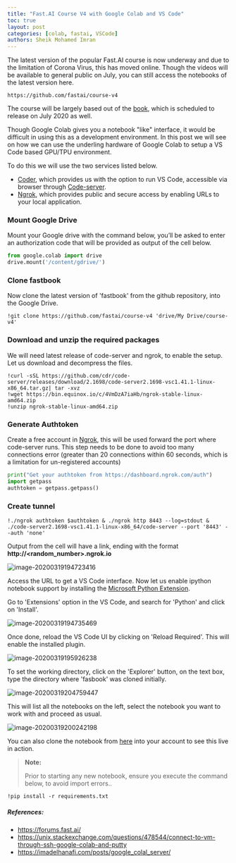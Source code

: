 ```yaml
---
title: "Fast.AI Course V4 with Google Colab and VS Code"
toc: true
layout: post
categories: [colab, fastai, VSCode]
authors: Sheik Mohamed Imran
---
```


The latest version of the popular Fast.AI course is now underway and due to the limitation of Corona Virus, this has moved online. Though the videos will be available to general public on July, you can still access the notebooks of the latest version here. 

```
https://github.com/fastai/course-v4
```

The course will be largely based out of the [book](https://www.amazon.com/Deep-Learning-Coders-fastai-PyTorch/dp/1492045527), which is scheduled to release on July 2020 as well.



Though Google Colab gives you a notebook "like" interface, it would be difficult in using this as a development environment. In this post we will see on how we can use the underling hardware of Google Colab to setup a VS Code based GPU/TPU environment.

To do this we will use the two services listed below.


- [Coder](https://coder.com/), which provides us with the option to run VS Code, accessible via browser through [Code-server](https://github.com/cdr/code-server).
- [Ngrok](https://ngrok.com/), which provides public and secure access by enabling URLs to your local application.



### Mount Google Drive

Mount your Google drive with the command below, you’ll be asked to enter an authorization code that will be provided as output of the cell below.

```python
from google.colab import drive
drive.mount('/content/gdrive/')
```



### Clone fastbook

Now clone the latest version of 'fastbook' from the github repository, into the Google Drive.

```console
!git clone https://github.com/fastai/course-v4 'drive/My Drive/course-v4'
```



### Download and unzip the required packages

We will need latest release of code-server and ngrok, to enable the setup. Let us download and decompress the files.

```console
!curl -sSL https://github.com/cdr/code-server/releases/download/2.1698/code-server2.1698-vsc1.41.1-linux-x86_64.tar.gz| tar -xvz
!wget https://bin.equinox.io/c/4VmDzA7iaHb/ngrok-stable-linux-amd64.zip
!unzip ngrok-stable-linux-amd64.zip
```



### Generate Authtoken

Create a free account in [Ngrok](https://ngrok.com/), this will be used forward the port where code-server runs. This step needs to be done to avoid too many connections error (greater than 20 connections within 60 seconds, which is a limitation for un-registered accounts)

```python
print("Get your authtoken from https://dashboard.ngrok.com/auth")
import getpass
authtoken = getpass.getpass()
```



### Create tunnel

```console
!./ngrok authtoken $authtoken & ./ngrok http 8443 --log=stdout & ./code-server2.1698-vsc1.41.1-linux-x86_64/code-server --port '8443' --auth 'none'
```

Output from the cell will have a link, ending with the format **http://<random_number>.ngrok.io**

![image-20200319194723416]({{site.baseurl}}/images/2020-03-19-Colab_VS_Code/image-20200319194723416.png)



Access the URL to get a VS Code interface. Now let us enable ipython notebook support by installing the [Microsoft Python Extension](https://marketplace.visualstudio.com/items?itemName=ms-python.python).

Go to 'Extensions' option in the VS Code, and search for 'Python' and click on 'Install'.

![image-20200319194735469]({{site.baseurl}}/images/2020-03-19-Colab_VS_Code/image-20200319194735469.png)



Once done, reload the VS Code UI by clicking on 'Reload Required'. This will enable the installed plugin.

![image-20200319195926238]({{site.baseurl}}/images/2020-03-19-Colab_VS_Code/image-20200319195926238.png)

To set the working directory, click on the 'Explorer' button, on the text box, type the directory where 'fasbook' was cloned initially.

![image-20200319204759447]({{site.baseurl}}/images/2020-03-19-Colab_VS_Code/image-20200319204759447.png)

This will list all the notebooks on the left, select the notebook you want to work with and proceed as usual.

![image-20200319200242198]({{site.baseurl}}/images/2020-03-19-Colab_VS_Code/image-20200319200242198.png)



You can also clone the notebook from [here](https://github.com/sheikmohdimran/Experiments_2020/blob/master/code_server.ipynb) into your account to see this live in action.

>**Note:** 
>
>Prior to starting any new notebook, ensure you execute the command below, to avoid import errors..
```console
!pip install -r requirements.txt
```



##### References:

* https://forums.fast.ai/
* https://unix.stackexchange.com/questions/478544/connect-to-vm-through-ssh-google-colab-and-putty
* https://imadelhanafi.com/posts/google_colal_server/